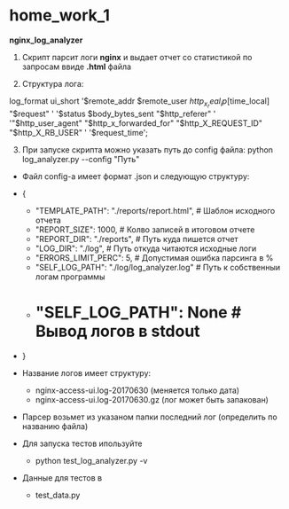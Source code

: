 # home_work_1
**nginx_log_analyzer**

1. Скрипт парсит логи **nginx** и выдает отчет со статистикой по запросам ввиде **.html** файла

2. Структура лога:

  log_format ui_short '$remote_addr  $remote_user $http_x_real_ip [$time_local] "$request" '
                      '$status $body_bytes_sent "$http_referer" '
                      '"$http_user_agent" "$http_x_forwarded_for" "$http_X_REQUEST_ID" "$http_X_RB_USER" '
                      '$request_time';

3. При запуске скрипта можно указать путь до config файла:
  python log_analyzer.py --config "Путь"
  
- Файл config-a имеет формат .json и следующую структуру:

- {
    - "TEMPLATE_PATH": "./reports/report.html",    # Шаблон исходного отчета
    - "REPORT_SIZE": 1000,                         # Колво записей в итоговом отчете
    - "REPORT_DIR": "./reports",                   # Путь куда пишется отчет
    - "LOG_DIR": "./log",                          # Путь откуда читаются исходные логи
    - "ERRORS_LIMIT_PERC": 5,                      # Допустимая ошибка парсинга в %
    - "SELF_LOG_PATH": "./log/log_analyzer.log"    # Путь к собственныи логам программы
    - # "SELF_LOG_PATH": None                      # Вывод логов в stdout
- }

- Название логов имеет структуру:
    - nginx-access-ui.log-20170630 (меняется только дата)
    - nginx-access-ui.log-20170630.gz (лог может быть запакован)

- Парсер возьмет из указаном папки последний лог (определить по названию файла)

- Для запуска тестов ипользуйте
    - python test_log_analyzer.py -v
  
- Данные для тестов в 
    - test_data.py
  
